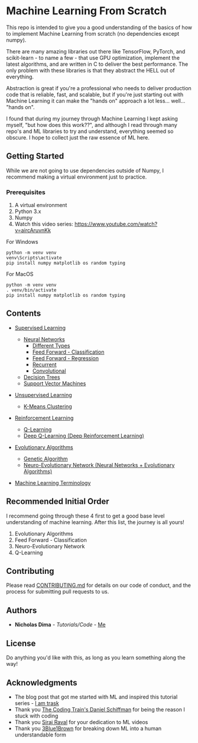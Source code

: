 # Machine Learning From Scratch

This repo is intended to give you a good understanding of the basics of how to implement Machine Learning
from scratch (no dependencies except numpy). 

There are many amazing libraries out there like TensorFlow, PyTorch, and scikit-learn - to name a few - that use GPU optimization, implement the latest algorithms, and are written in C to deliver the best performance. 
The only problem with these libraries is that they abstract the HELL out of everything. 

Abstraction is great if you're a professional who needs to deliver production code that is reliable, 
fast, and scalable, but if you're just starting out with Machine Learning it can make the "hands on" approach a lot less... well... "hands on".

I found that during my journey through Machine Learning I kept asking myself, "but how does this work??",
and although I read through many repo's and ML libraries to try and understand, everything seemed
so obscure. I hope to collect just the raw essence of ML here.

## Getting Started

While we are not going to use dependencies outside of Numpy, I recommend making a virtual environment
just to practice.

### Prerequisites

1) A virtual environment
2) Python 3.x
3) Numpy
4) Watch this video series: https://www.youtube.com/watch?v=aircAruvnKk

For Windows
```
python -m venv venv
venv\Scripts\activate
pip install numpy matplotlib os random typing
```

For MacOS
```
python -m venv venv
. venv/bin/activate
pip install numpy matplotlib os random typing
```

## Contents

* [Supervised Learning](https://github.com/ncd2dq/MachineLearningFromScratch/tree/master/sections/SupervisedLearning)
	* [Neural Networks](https://github.com/ncd2dq/MachineLearningFromScratch/tree/master/sections/SupervisedLearning/NeuralNetworks)
		* [Different Types](https://cdn-images-1.medium.com/max/1000/1*cuTSPlTq0a_327iTPJyD-Q.png)
		* [Feed Forward  - Classification](https://github.com/ncd2dq/MachineLearningFromScratch/tree/master/sections/SupervisedLearning/NeuralNetworks/FeedForward-Classification)
		* [Feed Forward - Regression](https://github.com/ncd2dq/MachineLearningFromScratch/tree/master/sections/SupervisedLearning/NeuralNetworks/FeedForward-Regression)
		* [Recurrent](https://github.com/ncd2dq/MachineLearningFromScratch/tree/master/sections/SupervisedLearning/NeuralNetworks/Recurrent)
		* [Convolutional](https://github.com/ncd2dq/MachineLearningFromScratch/tree/master/sections/SupervisedLearning/NeuralNetworks/Convolutional)	
	* [Decision Trees](https://github.com/ncd2dq/MachineLearningFromScratch/tree/master/sections/SupervisedLearning/DecisionTrees)
	* [Support Vector Machines](https://github.com/ncd2dq/MachineLearningFromScratch/tree/master/sections/SupervisedLearning/SupportVectorMachines)


* [Unsupervised Learning](https://github.com/ncd2dq/MachineLearningFromScratch/tree/master/sections/UnsupervisedLearning)
	* [K-Means Clustering](https://github.com/ncd2dq/MachineLearningFromScratch/tree/master/sections/UnsupervisedLearning/KMeansClustering)


* [Reinforcement Learning](https://github.com/ncd2dq/MachineLearningFromScratch/tree/master/sections/ReinforcementLearning)
	* [Q-Learning](https://github.com/ncd2dq/MachineLearningFromScratch/tree/master/sections/ReinforcementLearning/QLearning)
	* [Deep Q-Learning (Deep Reinforcement Learning)](https://github.com/ncd2dq/MachineLearningFromScratch/tree/master/sections/ReinforcementLearning/DeepQLearning)


* [Evolutionary Algorithms](https://github.com/ncd2dq/MachineLearningFromScratch/tree/master/sections/EvolutionaryAlgorithms)
	* [Genetic Algorithm](https://github.com/ncd2dq/MachineLearningFromScratch/tree/master/sections/EvolutionaryAlgorithms/GeneticAlgorithm)
	* [Neuro-Evolutionary Network (Neural Networks + Evolutionary Algorithms)](https://github.com/ncd2dq/MachineLearningFromScratch/tree/master/sections/EvolutionaryAlgorithms/NeuroEvolutionaryNetwork)

* [Machine Learning Terminology](https://github.com/ncd2dq/MachineLearningFromScratch/tree/master/sections/MachineLearningTerminology)

## Recommended Initial Order

I recommend going through these 4 first to get a good base level understanding of machine learning. After this list, the journey is all yours!

1. Evolutionary Algorithms
2. Feed Forward - Classification
3. Neuro-Evolutionary Network
4. Q-Learning

## Contributing

Please read [CONTRIBUTING.md](https://gist.github.com/PurpleBooth/b24679402957c63ec426) for details on our code of conduct, and the process for submitting pull requests to us.

## Authors

* **Nicholas Dima** - *Tutorials/Code* - [Me](www.nickdima.com)

## License

Do anything you'd like with this, as long as you learn something along the way!

## Acknowledgments

* The blog post that got me started with ML and inspired this tutorial series - [I am trask](https://iamtrask.github.io/2015/07/12/basic-python-network/)
* Thank you [The Coding Train's Daniel Schiffman](https://www.youtube.com/channel/UCvjgXvBlbQiydffZU7m1_aw) for being the reason I stuck with coding
* Thank you [Siraj Raval](https://www.youtube.com/channel/UCWN3xxRkmTPmbKwht9FuE5A) for your dedication to ML videos
* Thank you [3Blue1Brown](https://www.youtube.com/channel/UCYO_jab_esuFRV4b17AJtAw) for breaking down ML into a human understandable form
